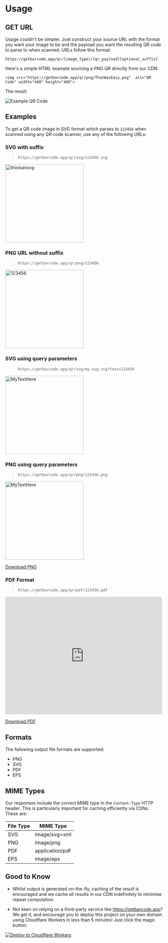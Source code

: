 # Usage

## GET URL

Usage couldn't be simpler. Just construct your source URL with the format you want your image to be and the payload you want the resulting QR code to parse to when scanned. URLs follow this format:

    https://getbarcode.app/qr/[image_type]/[qr_payload][optional_suffix]

Here's a simple HTML example sourcing a PNG QR directly from our CDN:

    <img src="https://getbarcode.app/qr/png/ThatWasEasy.png"  alt="QR Code" width="400" height="400">

The result:

![Example QR Code](https://getbarcode.app/qr/png/ThatWasEasy.png)

## Examples

To get a QR code image in SVG format which parses to `123456` when scanned using any QR code scanner, use any of the following URLs:

### SVG with suffix

> `https://getbarcode.app/qr/svg/123456.svg`

<img src="https://getbarcode.app/qr/svg/thisisansvg.svg" alt="thisisansvg" width="250" height="250">

### PNG URL without suffix

> `https://getbarcode.app/qr/png/123456`

<img src="https://getbarcode.app/qr/png/123456" alt="123456" width="250" height="250">

### SVG using query parameters

> `https://getbarcode.app/qr/svg/my-svg.svg?text=123456`

<img src="https://getbarcode.app/qr/svg/my-svg.svg?text=123456" alt="MyTextHere" width="250" height="250">

### PNG using query parameters

> `https://getbarcode.app/qr/png/123456.png`

<img src="https://getbarcode.app/qr/png/myq.png?text=MyTextHere" alt="MyTextHere" width="250" height="250">

<a href="https://getbarcode.app/qr/png/myq.png?text=MyTextHere" alt="Download PNG" target="_blank">Download PNG</a>

### PDF Format

> `https://getbarcode.app/qr/pdf/123456.pdf`

<embed src="https://getbarcode.app/qr/pdf/123456.pdf" width="500" height="375" 
 type="application/pdf">

<a href="https://getbarcode.app/qr/pdf/123456.pdf" alt="Download PDF" target="_blank">Download PDF</a>

## Formats

The following output file formats are supported:

- PNG
- SVG
- PDF
- EPS

## MIME Types

Our responses include the correct MIME type in the `Content-Type` HTTP header. This is particularly important for caching efficiently via CDNs. These are:

| File Type | MIME Type       |
| --------- | --------------- |
| SVG       | image/svg+xml   |
| PNG       | image/png       |
| PDF       | application/pdf |
| EPS       | image/eps       |

## Good to Know

- Whilst output is generated on-the-fly, caching of the result is encouraged and we cache all results in our CDN indefinitely to minimise repeat computation.

- Not keen on relying on a third-party service like https://getbarcode.app? We get it, and encourage you to deploy this project on your own domain using Cloudflare Workers in less than 5 minutes! Just click the magic button:

[![Deploy  to Cloudflare Workers](https://deploy.workers.cloudflare.com/button)](https://deploy.workers.cloudflare.com/?url=https://github.com/jontybrook/getbarcode-workers)
